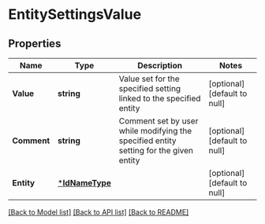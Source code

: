 # EntitySettingsValue

## Properties
Name | Type | Description | Notes
------------ | ------------- | ------------- | -------------
**Value** | **string** | Value set for the specified setting linked to the specified entity | [optional] [default to null]
**Comment** | **string** | Comment set by user while modifying the specified entity setting for the given entity | [optional] [default to null]
**Entity** | [***IdNameType**](IdNameType.md) |  | [optional] [default to null]

[[Back to Model list]](../README.md#documentation-for-models) [[Back to API list]](../README.md#documentation-for-api-endpoints) [[Back to README]](../README.md)

